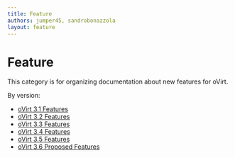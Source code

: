 ```yaml
---
title: Feature
authors: jumper45, sandrobonazzola
layout: feature
---
```


# Feature

This category is for organizing documentation about new features for oVirt.

By version:

*   [oVirt 3.1 Features](/develop/release-management/releases/3.1/feature/)
*   [oVirt 3.2 Features](/develop/release-management/releases/3.2/feature/)
*   [oVirt 3.3 Features](/develop/release-management/releases/3.3/feature/)
*   [oVirt 3.4 Features](/develop/release-management/releases/3.4/feature/)
*   [oVirt 3.5 Features](/develop/release-management/releases/3.5/feature/)
*   [oVirt 3.6 Proposed Features](/develop/release-management/releases/3.6/proposed-feature/)

